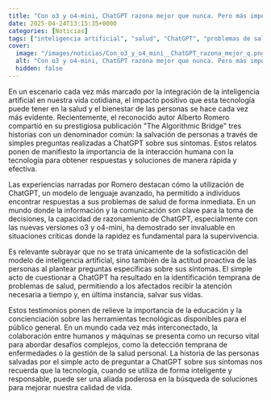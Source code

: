 ```yaml
---
title: "Con o3 y o4-mini, ChatGPT razona mejor que nunca. Pero más importante que el modelo es que se nos ocurra hacerle ciertas preguntas"
date: 2025-04-24T13:15:35+0000
categories: [Noticias]
tags: ["inteligencia artificial", "salud", "ChatGPT", "problemas de salud", "tecnología", "detección temprana", "herramientas tecnológicas."]
cover:
  image: "/images/noticias/Con_o3_y_o4_mini__ChatGPT_razona_mejor_q.png"
  alt: "Con o3 y o4-mini, ChatGPT razona mejor que nunca. Pero más importante que el modelo es que se nos ocurra hacerle ciertas preguntas"
  hidden: false
---
```


En un escenario cada vez más marcado por la integración de la inteligencia artificial en nuestra vida cotidiana, el impacto positivo que esta tecnología puede tener en la salud y el bienestar de las personas se hace cada vez más evidente. Recientemente, el reconocido autor Alberto Romero compartió en su prestigiosa publicación "The Algorithmic Bridge" tres historias con un denominador común: la salvación de personas a través de simples preguntas realizadas a ChatGPT sobre sus síntomas. Estos relatos ponen de manifiesto la importancia de la interacción humana con la tecnología para obtener respuestas y soluciones de manera rápida y efectiva.

Las experiencias narradas por Romero destacan cómo la utilización de ChatGPT, un modelo de lenguaje avanzado, ha permitido a individuos encontrar respuestas a sus problemas de salud de forma inmediata. En un mundo donde la información y la comunicación son clave para la toma de decisiones, la capacidad de razonamiento de ChatGPT, especialmente con las nuevas versiones o3 y o4-mini, ha demostrado ser invaluable en situaciones críticas donde la rapidez es fundamental para la supervivencia.

Es relevante subrayar que no se trata únicamente de la sofisticación del modelo de inteligencia artificial, sino también de la actitud proactiva de las personas al plantear preguntas específicas sobre sus síntomas. El simple acto de cuestionar a ChatGPT ha resultado en la identificación temprana de problemas de salud, permitiendo a los afectados recibir la atención necesaria a tiempo y, en última instancia, salvar sus vidas.

Estos testimonios ponen de relieve la importancia de la educación y la concienciación sobre las herramientas tecnológicas disponibles para el público general. En un mundo cada vez más interconectado, la colaboración entre humanos y máquinas se presenta como un recurso vital para abordar desafíos complejos, como la detección temprana de enfermedades o la gestión de la salud personal. La historia de las personas salvadas por el simple acto de preguntar a ChatGPT sobre sus síntomas nos recuerda que la tecnología, cuando se utiliza de forma inteligente y responsable, puede ser una aliada poderosa en la búsqueda de soluciones para mejorar nuestra calidad de vida.
